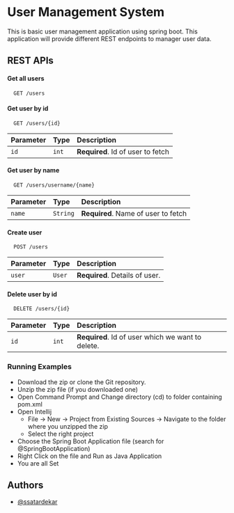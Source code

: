 
# User Management System

This is basic user management application using spring boot. This application will provide different REST endpoints to manager user data.


## REST APIs

#### Get all users

```http
  GET /users
```
#### Get user by id

```http
  GET /users/{id}
```

| Parameter | Type     | Description                       |
| :-------- | :------- | :-------------------------------- |
| `id`      | `int` | **Required**. Id of user to fetch |

#### Get user by name

```http
  GET /users/username/{name}
```

| Parameter | Type     | Description                       |
| :-------- | :------- | :-------------------------------- |
| `name`      | `String` | **Required**. Name of user to fetch |

#### Create user

```http
  POST /users
```

| Parameter | Type     | Description                       |
| :-------- | :------- | :-------------------------------- |
| `user`      | `User` | **Required**. Details of user. |

#### Delete user by id

```http
  DELETE /users/{id}
```

| Parameter | Type     | Description                       |
| :-------- | :------- | :-------------------------------- |
| `id`      | `int` | **Required**. Id of user which we want to delete. |


### Running Examples
- Download the zip or clone the Git repository.
- Unzip the zip file (if you downloaded one)
- Open Command Prompt and Change directory (cd) to folder containing pom.xml
- Open Intellij 
   - File -> New -> Project from Existing Sources -> Navigate to the folder where you unzipped the zip
   - Select the right project
- Choose the Spring Boot Application file (search for @SpringBootApplication)
- Right Click on the file and Run as Java Application
- You are all Set
## Authors

- [@ssatardekar](https://www.github.com/ssatardekar)

